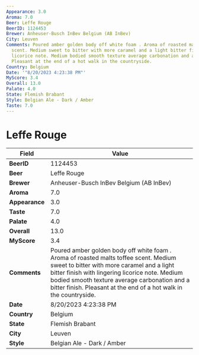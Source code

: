 ```yaml
---
Appearance: 3.0
Aroma: 7.0
Beer: Leffe Rouge
BeerID: 1124453
Brewer: Anheuser-Busch InBev Belgium (AB InBev)
City: Leuven
Comments: Poured amber golden body off white foam . Aroma of roasted malts toffee
  scent. Medium sweet to bitter with more caramel and a light bitter finish with lingering
  licorice note. Medium bodied smooth texture average carbonation and a bitter finish.
  Pleasant at the end of a hot walk in the countryside.
Country: Belgium
Date: '"8/20/2023 4:23:38 PM"'
MyScore: 3.4
Overall: 13.0
Palate: 4.0
State: Flemish Brabant
Style: Belgian Ale - Dark / Amber
Taste: 7.0
---
```


# Leffe Rouge

| Field         | Value |
|---------------|-------|
| **BeerID** | 1124453 |
| **Beer** | Leffe Rouge |
| **Brewer** | Anheuser-Busch InBev Belgium (AB InBev) |
| **Aroma** | 7.0 |
| **Appearance** | 3.0 |
| **Taste** | 7.0 |
| **Palate** | 4.0 |
| **Overall** | 13.0 |
| **MyScore** | 3.4 |
| **Comments** | Poured amber golden body off white foam . Aroma of roasted malts toffee scent. Medium sweet to bitter with more caramel and a light bitter finish with lingering licorice note. Medium bodied smooth texture average carbonation and a bitter finish. Pleasant at the end of a hot walk in the countryside. |
| **Date** | 8/20/2023 4:23:38 PM |
| **Country** | Belgium |
| **State** | Flemish Brabant |
| **City** | Leuven |
| **Style** | Belgian Ale - Dark / Amber |
